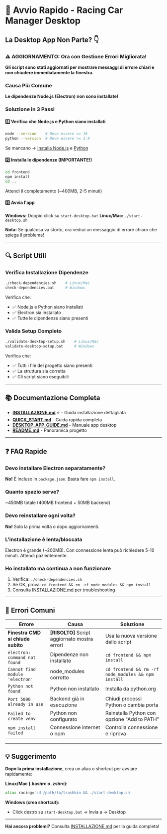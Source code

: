 # 🚀 Avvio Rapido - Racing Car Manager Desktop

## La Desktop App Non Parte? 👇

### ⚠️ AGGIORNAMENTO: Ora con Gestione Errori Migliorata!
**Gli script sono stati aggiornati per mostrare messaggi di errore chiari e non chiudere immediatamente la finestra.**

### Causa Più Comune
**Le dipendenze Node.js (Electron) non sono installate!**

### Soluzione in 3 Passi

#### 1️⃣ Verifica che Node.js e Python siano installati
```bash
node --version    # Deve essere >= 16
python --version  # Deve essere >= 3.9
```

Se mancano → [Installa Node.js](https://nodejs.org/) e [Python](https://www.python.org/downloads/)

#### 2️⃣ Installa le dipendenze (IMPORTANTE!)
```bash
cd frontend
npm install
cd ..
```

Attendi il completamento (~400MB, 2-5 minuti)

#### 3️⃣ Avvia l'app
**Windows:** Doppio click su `start-desktop.bat`
**Linux/Mac:** `./start-desktop.sh`

**Nota:** Se qualcosa va storto, ora vedrai un messaggio di errore chiaro che spiega il problema!

---

## 🔍 Script Utili

### Verifica Installazione Dipendenze
```bash
./check-dependencies.sh    # Linux/Mac
check-dependencies.bat     # Windows
```

Verifica che:
- ✅ Node.js e Python siano installati
- ✅ Electron sia installato
- ✅ Tutte le dipendenze siano presenti

### Valida Setup Completo
```bash
./validate-desktop-setup.sh    # Linux/Mac
validate-desktop-setup.bat     # Windows
```

Verifica che:
- ✅ Tutti i file del progetto siano presenti
- ✅ La struttura sia corretta
- ✅ Gli script siano eseguibili

---

## 📚 Documentazione Completa

- **[INSTALLAZIONE.md](INSTALLAZIONE.md)** ⭐ - Guida installazione dettagliata
- **[QUICK_START.md](QUICK_START.md)** - Guida rapida completa
- **[DESKTOP_APP_GUIDE.md](DESKTOP_APP_GUIDE.md)** - Manuale app desktop
- **[README.md](README.md)** - Panoramica progetto

---

## ❓ FAQ Rapide

### Devo installare Electron separatamente?
**No!** È incluso in `package.json`. Basta fare `npm install`.

### Quanto spazio serve?
~450MB totale (400MB frontend + 50MB backend)

### Devo reinstallare ogni volta?
**No!** Solo la prima volta o dopo aggiornamenti.

### L'installazione è lenta/bloccata
Electron è grande (~200MB). Con connessione lenta può richiedere 5-10 minuti. Attendi pazientemente.

### Ho installato ma continua a non funzionare
1. Verifica: `./check-dependencies.sh`
2. Se OK, prova: `cd frontend && rm -rf node_modules && npm install`
3. Consulta [INSTALLAZIONE.md](INSTALLAZIONE.md) per troubleshooting

---

## 🐛 Errori Comuni

| Errore | Causa | Soluzione |
|--------|-------|-----------|
| **Finestra CMD si chiude subito** | **[RISOLTO]** Script aggiornato mostra errori | Usa la nuova versione dello script |
| `electron: command not found` | Dipendenze non installate | `cd frontend && npm install` |
| `Cannot find module 'electron'` | node_modules corrotto | `cd frontend && rm -rf node_modules && npm install` |
| `Python not found` | Python non installato | Installa da python.org |
| `Port 5000 already in use` | Backend già in esecuzione | Chiudi processi Python o cambia porta |
| `Failed to create venv` | Python non configurato | Reinstalla Python con opzione "Add to PATH" |
| `npm install failed` | Connessione internet o npm | Controlla connessione e riprova |

---

## 💡 Suggerimento

**Dopo la prima installazione**, crea un alias o shortcut per avviare rapidamente:

**Linux/Mac (.bashrc o .zshrc):**
```bash
alias racing='cd /path/to/trashbin && ./start-desktop.sh'
```

**Windows (crea shortcut):**
- Click destro su `start-desktop.bat` → Invia a → Desktop

---

**Hai ancora problemi?** Consulta [INSTALLAZIONE.md](INSTALLAZIONE.md) per la guida completa!
